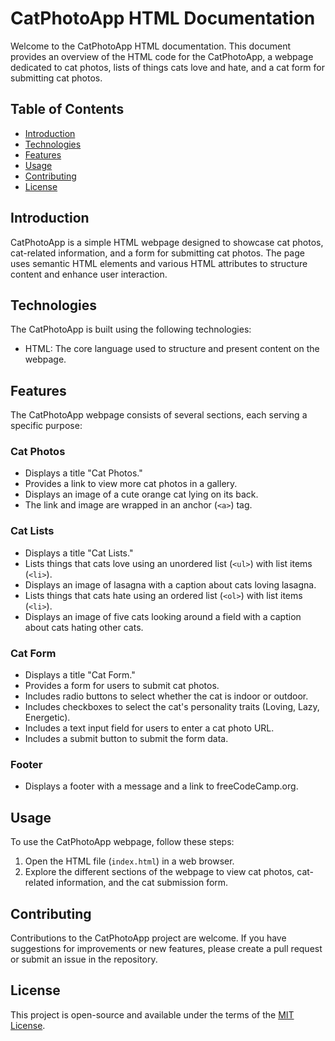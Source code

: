 # CatPhotoApp HTML Documentation

Welcome to the CatPhotoApp HTML documentation. This document provides an overview of the HTML code for the CatPhotoApp, a webpage dedicated to cat photos, lists of things cats love and hate, and a cat form for submitting cat photos.

## Table of Contents
- [Introduction](#introduction)
- [Technologies](#technologies)
- [Features](#features)
- [Usage](#usage)
- [Contributing](#contributing)
- [License](#license)

## Introduction
CatPhotoApp is a simple HTML webpage designed to showcase cat photos, cat-related information, and a form for submitting cat photos. The page uses semantic HTML elements and various HTML attributes to structure content and enhance user interaction.

## Technologies
The CatPhotoApp is built using the following technologies:
- HTML: The core language used to structure and present content on the webpage.

## Features
The CatPhotoApp webpage consists of several sections, each serving a specific purpose:

### Cat Photos
- Displays a title "Cat Photos."
- Provides a link to view more cat photos in a gallery.
- Displays an image of a cute orange cat lying on its back.
- The link and image are wrapped in an anchor (`<a>`) tag.

### Cat Lists
- Displays a title "Cat Lists."
- Lists things that cats love using an unordered list (`<ul>`) with list items (`<li>`).
- Displays an image of lasagna with a caption about cats loving lasagna.
- Lists things that cats hate using an ordered list (`<ol>`) with list items (`<li>`).
- Displays an image of five cats looking around a field with a caption about cats hating other cats.

### Cat Form
- Displays a title "Cat Form."
- Provides a form for users to submit cat photos.
- Includes radio buttons to select whether the cat is indoor or outdoor.
- Includes checkboxes to select the cat's personality traits (Loving, Lazy, Energetic).
- Includes a text input field for users to enter a cat photo URL.
- Includes a submit button to submit the form data.

### Footer
- Displays a footer with a message and a link to freeCodeCamp.org.

## Usage
To use the CatPhotoApp webpage, follow these steps:
1. Open the HTML file (`index.html`) in a web browser.
2. Explore the different sections of the webpage to view cat photos, cat-related information, and the cat submission form.

## Contributing
Contributions to the CatPhotoApp project are welcome. If you have suggestions for improvements or new features, please create a pull request or submit an issue in the repository.

## License
This project is open-source and available under the terms of the [MIT License](LICENSE).
